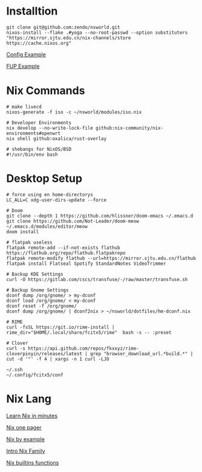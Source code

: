 # Installtion

``` shell
git clone git@github.com:zendo/nsworld.git
nixos-install --flake .#yoga --no-root-passwd --option substituters "https://mirror.sjtu.edu.cn/nix-channels/store https://cache.nixos.org"
```

[Config Example](https://github.com/thiagokokada/nix-configs)

[FUP Example](https://github.com/jakehamilton/config)

# Nix Commands

``` shell
# make livecd
nixos-generate -f iso -c ~/nsworld/modules/iso.nix

# Developer Environments
nix develop --no-write-lock-file github:nix-community/nix-environments#openwrt
nix shell github:oxalica/rust-overlay

# shebangs for NixOS/BSD
#!/usr/bin/env bash
```

# Desktop Setup

``` shell
# force using en home-directorys
LC_ALL=C xdg-user-dirs-update --force

# Doom
git clone --depth 1 https://github.com/hlissner/doom-emacs ~/.emacs.d
git clone https://github.com/Not-Leader/doom-meow ~/.emacs.d/modules/editor/meow
doom install

# flatpak useless
flatpak remote-add --if-not-exists flathub https://flathub.org/repo/flathub.flatpakrepo
flatpak remote-modify flathub --url=https://mirror.sjtu.edu.cn/flathub
flatpak install Flatseal Spotify StandardNotes VideoTrimmer

# Backup KDE Settings
curl -O https://gitlab.com/cscs/transfuse/-/raw/master/transfuse.sh

# Backup Gnome Settings
dconf dump /org/gnome/ > my-dconf
dconf load /org/gnome/ < my-dconf
dconf reset -f /org/gnome/
dconf dump /org/gnome/ | dconf2nix > ~/nsworld/dotfiles/hm-dconf.nix

# RIME
curl -fsSL https://git.io/rime-install | rime_dir="$HOME/.local/share/fcitx5/rime"  bash -s -- :preset

# Clover
curl -s https://api.github.com/repos/fkxxyz/rime-cloverpinyin/releases/latest | grep "browser_download_url.*build.*" | cut -d '"' -f 4 | xargs -n 1 curl -LJO

~/.ssh
~/.config/fcitx5/conf
```

# Nix Lang

[Learn Nix in minutes](https://learnxinyminutes.com/docs/nix/)

[Nix one pager](https://github.com/tazjin/nix-1p)

[Nix by example](https://medium.com/@MrJamesFisher/nix-by-example-a0063a1a4c55)

[Intro Nix Family](https://web.archive.org/web/20210123223258/https://ebzzry.io/en/nix/)

[Nix builtins functions](https://teu5us.github.io/nix-lib.html)
